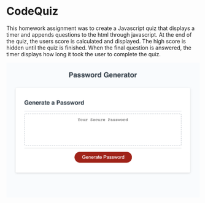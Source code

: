 # CodeQuiz

This homework assignment was to create a Javascript quiz that displays a timer and appends questions to the html through javascript. At the end of the quiz, the users score is calculated and displayed. The high score is hidden until the quiz is finished. When the final question is answered, the timer displays how long it took the user to complete the quiz.

<img src="img.png">
